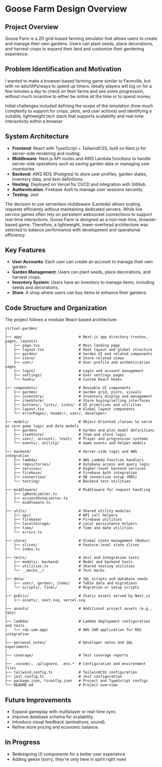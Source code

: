 # **Goose Farm Design Overview**

## Project Overview

Goose Farm is a 2D grid-based farming simulator that allows users to create and manage their own gardens. Users can plant seeds, place decorations, and harvest crops to expand their land and customize their gardening experience.

## Problem Identification and Motivation

I wanted to make a browser-based farming game similar to Farmville, but with no ads/IAPs/ways to speed up timers. Ideally players will log on for a few minutes a day to check on their farms and see some progression, without much incentive to either be online all the time or to spend money.

Initial challenges included defining the scope of the simulation (how much complexity to support for crops, plots, and user actions) and identifying a suitable, lightweight tech stack that supports scalability and real-time interactivity within a browser.

## System Architecture

- **Frontend**: React with TypeScript + TailwindCSS, built on Next.js for server-side rendering and routing.
- **Middleware**: Next.js API routes and AWS Lambda functions to handle server-side operations such as saving garden data or managing user inventories.
- **Backend**: AWS RDS (Postgres) to store user profiles, garden states, inventory data, and item definitions.
- **Hosting**: Deployed on Vercel for CI/CD and integration with GitHub.
- **Authentication**: Firebase Auth to manage user sessions securely.
- **Testing**: Jest

The decision to use serverless middleware (Lambda) allows scaling requests efficiently without maintaining dedicated servers. While live service games often rely on persistent websocket connections to support real-time interactions, Goose Farm is designed as a non–real-time, browser-based game. Therefore, a lightweight, lower-overhead architecture was selected to balance performance with development and operational efficiency.

## Key Features

- **User Accounts**: Each user can create an account to manage their own garden.
- **Garden Management**: Users can plant seeds, place decorations, and harvest crops.
- **Inventory System**: Users have an inventory to manage items, including seeds and decorations.
- **Store**: A shop where users can buy items to enhance their gardens.

## Code Structure and Organization

The project follows a modular React-based architecture:

```
virtual-garden/
│
├── app/                          # Next.js app directory (routes, pages, layouts)
│   ├── page.tsx                  # Main landing page
│   ├── layout.tsx                # Root layout and global structure
│   ├── garden/                   # Garden UI and related components
│   ├── store/                    # Store-related views
│   ├── user/                     # User profile and authentication pages
│   ├── login/                    # Login and account management
│   ├── settings/                 # User settings pages
│   └── hooks/                    # Custom React hooks
│
├── components/                   # Reusable UI components
│   ├── garden/                   # Garden grid, plots, visuals
│   ├── inventory/                # Inventory display and management
│   ├── itemStore/                # Store buying/selling interfaces
│   ├── buttons/, lists/, icons/  # UI primitives and utilities
│   ├── layout.tsx                # Global layout components
│   └── errorPages/, header/, user/, developer/
│
├── models/                       # Object-Oriented classes to serve as core game logic and data models
│   ├── garden/                   # Garden and plot model definitions
│   ├── itemStore/                # Item and store logic
│   ├── user/, account/, level/   # Player and progression systems
│   └── events/, utility/         # Game events and helper models
│
├── backend/                      # Server-side logic and AWS integration
│   ├── lambda/                   # AWS Lambda function handlers
│   ├── repositories/             # Database access and query logic
│   ├── services/                 # Higher-level backend services
│   ├── firebase/                 # Firebase Auth integration
│   ├── connection/               # DB connection setup (RDS)
│   └── testing/                  # Backend test utilities
│
├── middleware/                   # Middleware for request handling
│   ├── ipRateLimiter.ts
│   ├── accountRateLimiter.ts
│   └── middleware.ts
│
├── utils/                        # Shared utility modules
│   ├── api/                      # API call helpers
│   ├── firebase/                 # Firebase utilities
│   ├── localStorage/             # Local persistence helpers
│   ├── time/                     # Time and date utilities
│   └── errors.ts
│
├── store/                        # Global state management (Redux)
│   ├── slices/                   # Feature-level state slices
│   └── index.ts
│
├── tests/                        # Unit and integration tests
│   ├── models/, backend/         # Model and backend tests
│   ├── utilities.ts              # Shared testing utilities
│   └── __mocks__/                # Test mocks
│
├── data/                         # SQL scripts and database seeds
│   ├── user/, garden/, items/    # Table data and migrations
│   └── scripts/, final/          # Migration or setup scripts
│
├── public/                       # Static assets served by Next.js
│   ├── assets/, next.svg, vercel.svg
│
├── assets/                       # Additional project assets (e.g., SVGs)
│
├── lambda/                       # Lambda deployment configuration and tests
│   └── rds-sam-app/              # AWS SAM application for RDS integration
│
├── personal_notes/               # Developer notes and SQL experiments
│
├── coverage/                     # Test coverage reports
│
├── .vscode/, .gitignore, .env.*  # Configuration and environment files
├── tailwind.config.ts            # TailwindCSS configuration
├── jest.config.ts                # Jest configuration
├── package.json, tsconfig.json   # Project and TypeScript configs
└── README.md                     # Project overview

```

## Future Improvements

- Expand gameplay with multiplayer or real-time sync.
- Improve database schema for scalability.
- Introduce visual feedback (animations, sound).
- Refine store pricing and economic balance.

## In Progress

- Redesigning UI components for a better user experience
- Adding geese (sorry, they're only here in spirit right now)


